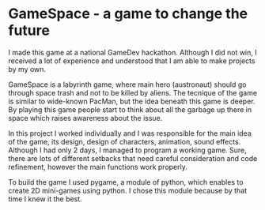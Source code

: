 <h1> GameSpace - a game to change the future </h1>
I made this game at a national GameDev hackathon. Although I did not win, I received a lot of experience and understood that I am able to make projects by my own. 



GameSpace is a labyrinth game, where main hero (austronaut) should go through space trash and not to be killed by aliens. The tecnique of the game is similar to wide-known PacMan, but the idea beneath this game is deeper. By playing this game people start to think about all the garbage up there in space which raises awareness about the issue. 

In this project I worked individually and I was responsible for the main idea of the game, its design, design of characters, animation, sound effects. Although I had only 2 days, I managed to program a working game. Sure, there are lots of different setbacks that need careful consideration and code refinement, however the main functions work properly. 


To build the game I used pygame, a module of python, which enables to create 2D mini-games using python. I chose this module because by that time I knew it the best. 
